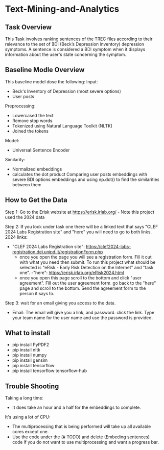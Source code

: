 # Text-Mining-and-Analytics
## Task Overview
This Task involves ranking sentences of the TREC files 
according to their relevance to the set of BDI (Beck’s Depression Inventory) depression symptoms. 
A sentence is considered a BDI symptom when it displays information about the user's state concerning the symptom.

## Baseline Modle Overview
This baseline model dose the following:
Input:
- Beck's Inventory of Depression (most severe options)
- User posts
  
Preprocessing:
- Lowercased the text
- Remove stop words
- Tokenized using Natural Language Toolkit (NLTK) 
- Joined the tokens

Model:
- Universal Sentence Encoder

Similarity:
- Normalized embeddings
- calculates the dot product
Comparing user posts embeddings with severe BDI options embeddings and using np.dot() to find the similarities between them

## How to Get the Data
Step 1: Go to the Erisk website at https://erisk.irlab.org/  - Note this project used the 2024 data  

Step 2: If you look under task one there will be a linked text that says "CLEF 2024 Labs Registration site" and "here" you will need to go to both links.
2024 links:
- "CLEF 2024 Labs Registration site": https://clef2024-labs-registration.dei.unipd.it/registrationForm.php
  - once you open the page you will see a registration form. Fill it out with what you need then submit. To run this project what should be selected is "eRisk - Early Risk Detection on the Internet" and "task one".
-"here": https://erisk.irlab.org/eRisk2024.html
  - once you open this page scroll to the bottom and click "user agreement". Fill out the user agreement form. go back to the "here" page and scroll to the bottom. Send the agreement form to the person it says to. 

Step 3: wait for an email giving you access to the data.
- Email: The email will give you a link, and password. click the link. Type your team name for the user name and use the password is provided. 

## What to install
- pip install PyPDF2
- pip install nltk
- pip install numpy
- pip install gensim
- pip install tensorflow
- pip install tensorflow tensorflow-hub

## Trouble Shooting
Taking a long time: 
- It does take an hour and a half for the embeddings to complete.
  
It's using a lot of CPU: 
- The multiprocessing that is being performed will take up all available cores except one.
- Use the code under the (# TODO) and delete (Embeding sentences) code If you do not want to use multiprocessing and want a progress bar.

